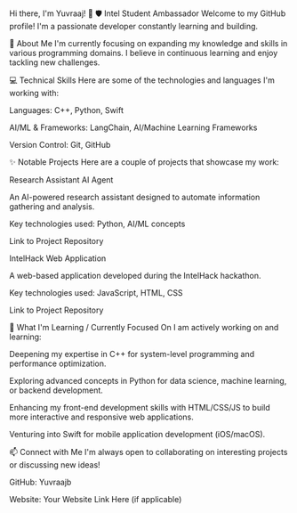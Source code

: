 Hi there, I'm Yuvraaj! 👋
🛡️ Intel Student Ambassador
Welcome to my GitHub profile! I'm a passionate developer constantly learning and building.

🚀 About Me
I'm currently focusing on expanding my knowledge and skills in various programming domains. I believe in continuous learning and enjoy tackling new challenges.

💻 Technical Skills
Here are some of the technologies and languages I'm working with:

Languages: C++, Python, Swift

AI/ML & Frameworks: LangChain, AI/Machine Learning Frameworks

Version Control: Git, GitHub

✨ Notable Projects
Here are a couple of projects that showcase my work:

Research Assistant AI Agent

An AI-powered research assistant designed to automate information gathering and analysis.

Key technologies used: Python, AI/ML concepts

Link to Project Repository

IntelHack Web Application

A web-based application developed during the IntelHack hackathon.

Key technologies used: JavaScript, HTML, CSS

Link to Project Repository

🌱 What I'm Learning / Currently Focused On
I am actively working on and learning:

Deepening my expertise in C++ for system-level programming and performance optimization.

Exploring advanced concepts in Python for data science, machine learning, or backend development.

Enhancing my front-end development skills with HTML/CSS/JS to build more interactive and responsive web applications.

Venturing into Swift for mobile application development (iOS/macOS).

📫 Connect with Me
I'm always open to collaborating on interesting projects or discussing new ideas!

GitHub: Yuvraajb

Website: Your Website Link Here (if applicable)
